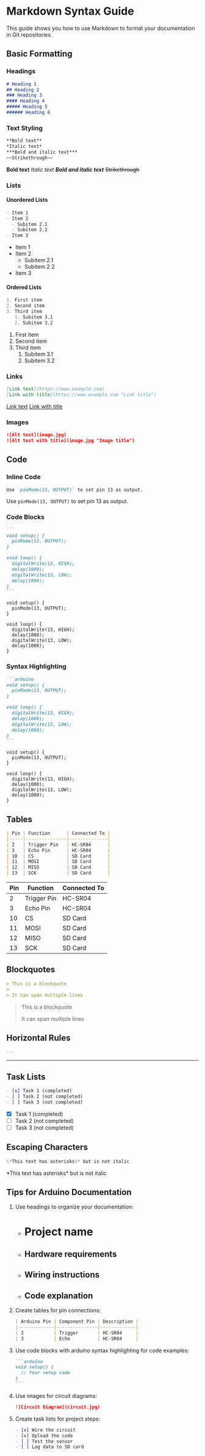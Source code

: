 # Markdown Syntax Guide

This guide shows you how to use Markdown to format your documentation in Git repositories.

## Basic Formatting

### Headings

```markdown
# Heading 1
## Heading 2
### Heading 3
#### Heading 4
##### Heading 5
###### Heading 6
```

### Text Styling

```markdown
**Bold text**
*Italic text*
***Bold and italic text***
~~Strikethrough~~
```

**Bold text**
*Italic text*
***Bold and italic text***
~~Strikethrough~~

### Lists

#### Unordered Lists

```markdown
- Item 1
- Item 2
  - Subitem 2.1
  - Subitem 2.2
- Item 3
```

- Item 1
- Item 2
  - Subitem 2.1
  - Subitem 2.2
- Item 3

#### Ordered Lists

```markdown
1. First item
2. Second item
3. Third item
   1. Subitem 3.1
   2. Subitem 3.2
```

1. First item
2. Second item
3. Third item
   1. Subitem 3.1
   2. Subitem 3.2

### Links

```markdown
[Link text](https://www.example.com)
[Link with title](https://www.example.com "Link title")
```

[Link text](https://www.example.com)
[Link with title](https://www.example.com "Link title")

### Images

```markdown
![Alt text](image.jpg)
![Alt text with title](image.jpg "Image title")
```

## Code

### Inline Code

```markdown
Use `pinMode(13, OUTPUT)` to set pin 13 as output.
```

Use `pinMode(13, OUTPUT)` to set pin 13 as output.

### Code Blocks

````markdown
```
void setup() {
  pinMode(13, OUTPUT);
}

void loop() {
  digitalWrite(13, HIGH);
  delay(1000);
  digitalWrite(13, LOW);
  delay(1000);
}
```
````

```
void setup() {
  pinMode(13, OUTPUT);
}

void loop() {
  digitalWrite(13, HIGH);
  delay(1000);
  digitalWrite(13, LOW);
  delay(1000);
}
```

### Syntax Highlighting

````markdown
```arduino
void setup() {
  pinMode(13, OUTPUT);
}

void loop() {
  digitalWrite(13, HIGH);
  delay(1000);
  digitalWrite(13, LOW);
  delay(1000);
}
```
````

```arduino
void setup() {
  pinMode(13, OUTPUT);
}

void loop() {
  digitalWrite(13, HIGH);
  delay(1000);
  digitalWrite(13, LOW);
  delay(1000);
}
```

## Tables

```markdown
| Pin | Function      | Connected To |
|-----|---------------|--------------|
| 2   | Trigger Pin   | HC-SR04      |
| 3   | Echo Pin      | HC-SR04      |
| 10  | CS            | SD Card      |
| 11  | MOSI          | SD Card      |
| 12  | MISO          | SD Card      |
| 13  | SCK           | SD Card      |
```

| Pin | Function      | Connected To |
|-----|---------------|--------------|
| 2   | Trigger Pin   | HC-SR04      |
| 3   | Echo Pin      | HC-SR04      |
| 10  | CS            | SD Card      |
| 11  | MOSI          | SD Card      |
| 12  | MISO          | SD Card      |
| 13  | SCK           | SD Card      |

## Blockquotes

```markdown
> This is a blockquote
> 
> It can span multiple lines
```

> This is a blockquote
> 
> It can span multiple lines

## Horizontal Rules

```markdown
---
```

---

## Task Lists

```markdown
- [x] Task 1 (completed)
- [ ] Task 2 (not completed)
- [ ] Task 3 (not completed)
```

- [x] Task 1 (completed)
- [ ] Task 2 (not completed)
- [ ] Task 3 (not completed)

## Escaping Characters

```markdown
\*This text has asterisks\* but is not italic
```

\*This text has asterisks\* but is not italic

## Tips for Arduino Documentation

1. Use headings to organize your documentation:
   - # Project name
   - ## Hardware requirements
   - ## Wiring instructions
   - ## Code explanation

2. Create tables for pin connections:
   ```markdown
   | Arduino Pin | Component Pin | Description |
   |-------------|---------------|-------------|
   | 2           | Trigger       | HC-SR04     |
   | 3           | Echo          | HC-SR04     |
   ```

3. Use code blocks with arduino syntax highlighting for code examples:
   ````markdown
   ```arduino
   void setup() {
     // Your setup code
   }
   ```
   ````

4. Use images for circuit diagrams:
   ```markdown
   ![Circuit Diagram](circuit.jpg)
   ```

5. Create task lists for project steps:
   ```markdown
   - [x] Wire the circuit
   - [x] Upload the code
   - [ ] Test the sensor
   - [ ] Log data to SD card
   ``` 